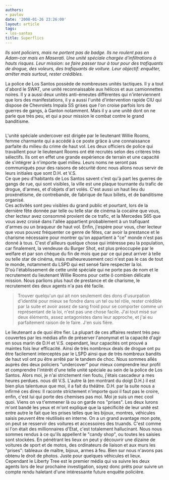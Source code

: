 ```yaml
---
authors:
- pavlov
date: '2008-01-26 23:26:00'
layout: article
tags:
- los-santos
title: Superflics
---
```



_Ils sont policiers, mais ne portent pas de badge. Ils ne roulent pas en Adam-car mais en Maserati. Une unité spéciale chargée d'infiltrations à hauts risques. Leur mission: se faire passer tour à tour pour des trafiquants de drogue, des voleurs, des trafiquants de voiture. Leur objectif: enquêter, arrêter mais surtout, rester crédibles._

La police de Los Santos possède de nombreuses unités tactiques. Il y a tout d'abord le SWAT, une unité reconnaissable aux hélicos et aux camionnettes noires. Il y a aussi deux unités anti-émeutes différentes qui n'interviennent que lors des manifestations, il y a aussi l'unité d'intervention rapide CIU qui dispose de Chevrolets Impala SS grises que l'on croise parfois lors de guerres de gangs, à Ganton notamment. Mais il y a une unité dont on ne parle que très peu, et qui a pour mission le combat contre le grand banditisme.

![]()

L'unité spéciale undercover est dirigée par le lieutenant Willie Rooms, femme charmante qui a accédé à ce poste grâce à une connaissance parfaite du milieu du crime de haut vol. Les deux officiers de police qui travaillent pour le lieutenant Rooms ont été recrutés selon des critères très sélectifs. Ils ont en effet une grande expérience de terrain et une capacité de s'intégrer à n'importe quel milieu. Leurs noms ne seront pas communiqués pour des raisons de sécurité donc nous allons nous servir de leurs initiales que sont D.H. et V.S.  
Ce que peu d'habitants de Los Santos savent c'est qu'à part les guerres de gangs de rue, qui sont visibles, la ville est une plaque tournante du trafic de drogue, d'armes, et d'objets d'art volés. C'est aussi un haut lieu du proxénétisme, de contrebande, de fabrique de faux billets, et de banditisme organisé.  
Ces activités sont peu visibles du grand public et pourtant, lors de la dernière fête donnée par telle ou telle star de cinéma la cocaïne que vous, cher lecteur avez consommé provient de ce trafic, et la Mercedes S65 que vous avez croisé dans l'allée appartient probablement à un trafiquant d'armes ou un braqueur de haut vol. Enfin, j'espère pour vous, cher lecteur que vous pouvez fréquenter ce genre de fêtes, car avoir la prestance et le charisme nécessaire pour montrer qu'on appartient à "ce" monde n'est pas donné à tous. C'est d'ailleurs quelque chose qui intéresse peu la population, car finalement, la vendeuse du Burger Shot, est plus préoccupée par le welfare et par son chèque du fin de mois que par ce qui peut arriver à telle ou telle star de cinéma, mais malheureusement ceci n'est pas le cas de tout le monde, notamment du LSPD qui est sensé faire respecter la loi.  
D'où l'établissement de cette unité spéciale qui ne porte pas de nom et le recrutement du lieutenant Willie Rooms pour cette ô combien délicate mission. Nous parlions plus haut de prestance et de charisme, le recrutement des deux agents n'a pas été facile.

> Trouver quelqu'un qui ait non seulement des dons d'usurpation d'identité pour mieux se fondre dans un tel ou tel rôle, rester crédible par la suite et avoir assez de sang froid pour se comporter comme un représentant de la loi, n'est pas une chose facile. J'ai tout misé sur deux éléments, assez antagonistes dans leur approche, et j'ai eu parfaitement raison de le faire. J'en suis fière.

Le lieutenant a de quoi être fier. La plupart de ces affaires restent très peu couvertes par les médias afin de préserver l'anonymat et la capacité d'agir en sous marin de D.H et V.S. cependant, leur capacités ont prouvé a maintes fois leur efficacité. Ainsi de très nombreux deals de drogue ont pu être facilement interceptés par le LSPD ainsi que de très nombreux bandits de haut vol ont pu être arrêté par le tandem de choc. Nous sommes allés auprès des deux policiers "undercover" pour mieux comprendre leur profil et comprendre l'intérêt d'une telle unité spéciale au sein de la police de Los Santos. Alors moi, je n'ai strictement rien foutu, j'étais cascadeur a mes heures perdues. nous dit V.S. L'autre là (en montrant du doigt D.H.) il est bien plus talentueux que moi, il a fait du théâtre. D.H. par la suite nous a infirmé ces dires: Il raconte strictement n'importe quoi il faut pas le croire, enfin, c'est lui qui porte des chemises pas moi. Moi je suis un mec cool quoi. Viens on va t'emmener là ou on garde nos "prises". Les deux lurons m'ont bandé les yeux et m'ont expliqué que la spécificité de leur unité est entre autre le fait que les prises telles que les bijoux, montres, véhicules saisis peuvent être réutilisés en interne. On a un grand avantage mon pote, on peut se resservir des voitures et accessoires des truands. C'est comme si l'on était des millionnaires d'Etat, c'est totalement hallucinant. Nous nous sommes rendus à ce qu'ils appellent le "candy shop", ou toutes les saisies sont stockées. En pénétrant les lieux on peut y découvrir une dizaine de voitures de sport et de motos, des ordinateurs de liaison et aux murs les "prises": tableaux de maître, bijoux, armes à feu. Bien sur nous n'avons pas obtenu le droit de photos. Juste pour quelques véhicules et lieux. Cependant le Liberty Tree est le premier média qui va suivre les deux agents lors de leur prochaine investigation, soyez donc prêts pour suivre un compte rendu haletant d'une intéressante future enquête policière.

![]()